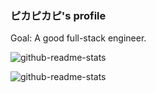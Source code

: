 ### ピカピカピ's profile

Goal: A good full-stack engineer.


![github-readme-stats](https://github-readme-stats.vercel.app/api?username=pikapikapikaori&show_icons=true)

![github-readme-stats](https://github-readme-stats.vercel.app/api/top-langs/?username=pikapikapikaori&langs_count=10)

<!--
**pikapikapikaori/pikapikapikaori** is a ✨ _special_ ✨ repository because its `README.md` (this file) appears on your GitHub profile.

Here are some ideas to get you started:

- 🔭 I’m currently working on ...
- 🌱 I’m currently learning ...
- 👯 I’m looking to collaborate on ...
- 🤔 I’m looking for help with ...
- 💬 Ask me about ...
- 📫 How to reach me: ...
- 😄 Pronouns: ...
- ⚡ Fun fact: ...
-->
